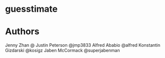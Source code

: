 # guesstimate

Authors
===

Jenny Zhan @<insert handle here>
Justin Peterson @jmp3833
Alfred Ababio @alfred
Konstantin Gizdarski @kosigz
Jaben McCormack @superjabenman

